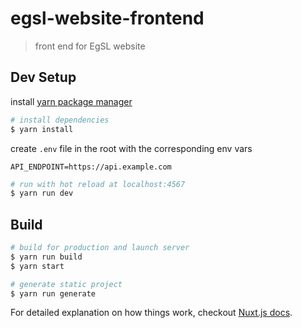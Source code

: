 # egsl-website-frontend

> front end for EgSL website

## Dev Setup
install [yarn package manager](https://yarnpkg.com/lang/en/docs/install/)

``` bash
# install dependencies
$ yarn install
```

create `.env` file in the root with the corresponding env vars
```
API_ENDPOINT=https://api.example.com
```

``` bash
# run with hot reload at localhost:4567
$ yarn run dev
```

## Build

```bash
# build for production and launch server
$ yarn run build
$ yarn start

# generate static project
$ yarn run generate
```

For detailed explanation on how things work, checkout [Nuxt.js docs](https://nuxtjs.org).
